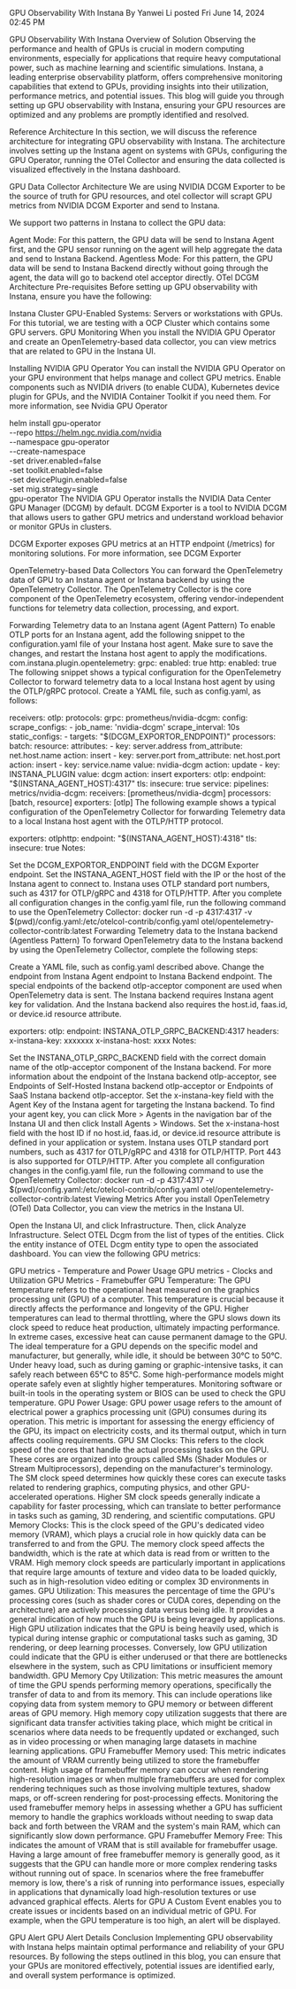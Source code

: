 GPU Observability With Instana
 By Yanwei Li posted Fri June 14, 2024 02:45 PM
     
 
GPU Observability With Instana
Overview of Solution
Observing the performance and health of GPUs is crucial in modern computing environments, especially for applications that require heavy computational power, such as machine learning and scientific simulations. Instana, a leading enterprise observability platform, offers comprehensive monitoring capabilities that extend to GPUs, providing insights into their utilization, performance metrics, and potential issues. This blog will guide you through setting up GPU observability with Instana, ensuring your GPU resources are optimized and any problems are promptly identified and resolved.

Reference Architecture
In this section, we will discuss the reference architecture for integrating GPU observability with Instana. The architecture involves setting up the Instana agent on systems with GPUs, configuring the GPU Operator, running the OTel Collector and ensuring the data collected is visualized effectively in the Instana dashboard.

GPU Data Collector Architecture
We are using NVIDIA DCGM Exporter to be the source of truth for GPU resources, and otel collector will scrapt GPU metrics from NVIDIA DCGM Exporter and send to Instana.

We support two patterns in Instana to collect the GPU data:

Agent Mode: For this pattern, the GPU data will be send to Instana Agent first, and the GPU sensor running on the agent will help aggregate the data and send to Instana Backend.
Agentless Mode: For this pattern, the GPU data will be send to Instana Backend directly without going through the agent, the data will go to backend otel acceptor directly.
OTel DCGM Architecture
Pre-requisites
Before setting up GPU observability with Instana, ensure you have the following:

Instana Cluster
GPU-Enabled Systems: Servers or workstations with GPUs. For this tutorial, we are testing with a OCP Cluster which contains some GPU servers.
GPU Monitoring
When you install the NVIDIA GPU Operator and create an OpenTelemetry-based data collector, you can view metrics that are related to GPU in the Instana UI.

Installing NVIDIA GPU Operator
You can install the NVIDIA GPU Operator on your GPU environment that helps manage and collect GPU metrics. Enable components such as NVIDIA drivers (to enable CUDA), Kubernetes device plugin for GPUs, and the NVIDIA Container Toolkit if you need them. For more information, see Nvidia GPU Operator

helm install gpu-operator \
   --repo https://helm.ngc.nvidia.com/nvidia \
   --namespace gpu-operator \
   --create-namespace \
   -set driver.enabled=false \
   -set toolkit.enabled=false \
   -set devicePlugin.enabled=false \
   -set mig.strategy=single \
   gpu-operator 
The NVIDIA GPU Operator installs the NVIDIA Data Center GPU Manager (DCGM) by default. DCGM Exporter is a tool to NVIDIA DCGM that allows users to gather GPU metrics and understand workload behavior or monitor GPUs in clusters.

DCGM Exporter exposes GPU metrics at an HTTP endpoint (/metrics) for monitoring solutions. For more information, see DCGM Exporter

OpenTelemetry-based Data Collectors
You can forward the OpenTelemetry data of GPU to an Instana agent or Instana backend by using the OpenTelemetry Collector. The OpenTelemetry Collector is the core component of the OpenTelemetry ecosystem, offering vendor-independent functions for telemetry data collection, processing, and export.

Forwarding Telemetry data to an Instana agent (Agent Pattern)
To enable OTLP ports for an Instana agent, add the following snippet to the configuration.yaml file of your Instana host agent. Make sure to save the changes, and restart the Instana host agent to apply the modifications.
com.instana.plugin.opentelemetry:
  grpc:
    enabled: true
  http:
    enabled: true
The following snippet shows a typical configuration for the OpenTelemetry Collector to forward telemetry data to a local Instana host agent by using the OTLP/gRPC protocol.
Create a YAML file, such as config.yaml, as follows:

receivers:
  otlp:
    protocols:
      grpc:
  prometheus/nvidia-dcgm:
    config:
      scrape_configs:
        - job_name: 'nvidia-dcgm'
          scrape_interval: 10s
          static_configs:
            - targets: "$(DCGM_EXPORTOR_ENDPOINT)"
processors:
  batch:
  resource:
    attributes:
      - key: server.address
        from_attribute: net.host.name
        action: insert
      - key: server.port
        from_attribute: net.host.port
        action: insert
      - key: service.name
        value: nvidia-dcgm
        action: update
      - key: INSTANA_PLUGIN
        value: dcgm
        action: insert
exporters:
  otlp:
    endpoint: "$(INSTANA_AGENT_HOST):4317"
    tls:
      insecure: true
service:
  pipelines:
    metrics/nvidia-dcgm:
      receivers: [prometheus/nvidia-dcgm]
      processors: [batch, resource]
      exporters: [otlp]
The following example shows a typical configuration of the OpenTelemetry Collector for forwarding Telemetry data to a local Instana host agent with the OTLP/HTTP protocol.

exporters:
  otlphttp:
    endpoint: "$(INSTANA_AGENT_HOST):4318"
    tls:
      insecure: true
Notes:

Set the DCGM_EXPORTOR_ENDPOINT field with the DCGM Exporter endpoint.
Set the INSTANA_AGENT_HOST field with the IP or the host of the Instana agent to connect to.
Instana uses OTLP standard port numbers, such as 4317 for OTLP/gRPC and 4318 for OTLP/HTTP.
After you complete all configuration changes in the config.yaml file, run the following command to use the OpenTelemetry Collector:
docker run -d -p 4317:4317 -v $(pwd)/config.yaml:/etc/otelcol-contrib/config.yaml otel/opentelemetry-collector-contrib:latest
Forwarding Telemetry data to the Instana backend (Agentless Pattern)
To forward OpenTelemetry data to the Instana backend by using the OpenTelemetry Collector, complete the following steps:

Create a YAML file, such as config.yaml described above. Change the endpoint from Instana Agent endpoint to Instana Backend endpoint. The special endpoints of the backend otlp-acceptor component are used when OpenTelemetry data is sent. The Instana backend requires Instana agent key for validation. And the Instana backend also requires the host.id, faas.id, or device.id resource attribute.

exporters:
  otlp:
    endpoint: INSTANA_OTLP_GRPC_BACKEND:4317
    headers:
      x-instana-key: xxxxxxx
      x-instana-host: xxxx
Notes:

Set the INSTANA_OTLP_GRPC_BACKEND field with the correct domain name of the otlp-acceptor component of the Instana backend. For more information about the endpoint of the Instana backend otlp-acceptor, see Endpoints of Self-Hosted Instana backend otlp-acceptor or Endpoints of SaaS Instana backend otlp-acceptor.
Set the x-instana-key field with the Agent Key of the Instana agent for targeting the Instana backend. To find your agent key, you can click More > Agents in the navigation bar of the Instana UI and then click Install Agents > Windows.
Set the x-instana-host field with the host ID if no host.id, faas.id, or device.id resource attribute is defined in your application or system.
Instana uses OTLP standard port numbers, such as 4317 for OTLP/gRPC and 4318 for OTLP/HTTP. Port 443 is also supported for OTLP/HTTP.
After you complete all configuration changes in the config.yaml file, run the following command to use the OpenTelemetry Collector:
docker run -d -p 4317:4317 -v $(pwd)/config.yaml:/etc/otelcol-contrib/config.yaml otel/opentelemetry-collector-contrib:latest
Viewing Metrics
After you install OpenTelemetry (OTel) Data Collector, you can view the metrics in the Instana UI.

Open the Instana UI, and click Infrastructure. Then, click Analyze Infrastructure.
Select OTEL Dcgm from the list of types of the entities.
Click the entity instance of OTEL Dcgm entity type to open the associated dashboard.
You can view the following GPU metrics:

GPU metrics - Temperature and Power Usage
GPU metrics - Clocks and Utilization
GPU Metrics - Framebuffer
GPU Temperature: The GPU temperature refers to the operational heat measured on the graphics processing unit (GPU) of a computer. This temperature is crucial because it directly affects the performance and longevity of the GPU. Higher temperatures can lead to thermal throttling, where the GPU slows down its clock speed to reduce heat production, ultimately impacting performance. In extreme cases, excessive heat can cause permanent damage to the GPU. The ideal temperature for a GPU depends on the specific model and manufacturer, but generally, while idle, it should be between 30°C to 50°C. Under heavy load, such as during gaming or graphic-intensive tasks, it can safely reach between 65°C to 85°C. Some high-performance models might operate safely even at slightly higher temperatures. Monitoring software or built-in tools in the operating system or BIOS can be used to check the GPU temperature.
GPU Power Usage: GPU power usage refers to the amount of electrical power a graphics processing unit (GPU) consumes during its operation. This metric is important for assessing the energy efficiency of the GPU, its impact on electricity costs, and its thermal output, which in turn affects cooling requirements.
GPU SM Clocks: This refers to the clock speed of the cores that handle the actual processing tasks on the GPU. These cores are organized into groups called SMs (Shader Modules or Stream Multiprocessors), depending on the manufacturer's terminology. The SM clock speed determines how quickly these cores can execute tasks related to rendering graphics, computing physics, and other GPU-accelerated operations. Higher SM clock speeds generally indicate a capability for faster processing, which can translate to better performance in tasks such as gaming, 3D rendering, and scientific computations.
GPU Memory Clocks:  This is the clock speed of the GPU's dedicated video memory (VRAM), which plays a crucial role in how quickly data can be transferred to and from the GPU. The memory clock speed affects the bandwidth, which is the rate at which data is read from or written to the VRAM. High memory clock speeds are particularly important in applications that require large amounts of texture and video data to be loaded quickly, such as in high-resolution video editing or complex 3D environments in games.
GPU Utilization:  This measures the percentage of time the GPU's processing cores (such as shader cores or CUDA cores, depending on the architecture) are actively processing data versus being idle. It provides a general indication of how much the GPU is being leveraged by applications. High GPU utilization indicates that the GPU is being heavily used, which is typical during intense graphic or computational tasks such as gaming, 3D rendering, or deep learning processes. Conversely, low GPU utilization could indicate that the GPU is either underused or that there are bottlenecks elsewhere in the system, such as CPU limitations or insufficient memory bandwidth.
GPU Memory Cpy Utilization: This metric measures the amount of time the GPU spends performing memory operations, specifically the transfer of data to and from its memory. This can include operations like copying data from system memory to GPU memory or between different areas of GPU memory. High memory copy utilization suggests that there are significant data transfer activities taking place, which might be critical in scenarios where data needs to be frequently updated or exchanged, such as in video processing or when managing large datasets in machine learning applications.
GPU Framebuffer Memory used: This metric indicates the amount of VRAM currently being utilized to store the framebuffer content. High usage of framebuffer memory can occur when rendering high-resolution images or when multiple framebuffers are used for complex rendering techniques such as those involving multiple textures, shadow maps, or off-screen rendering for post-processing effects. Monitoring the used framebuffer memory helps in assessing whether a GPU has sufficient memory to handle the graphics workloads without needing to swap data back and forth between the VRAM and the system's main RAM, which can significantly slow down performance.
GPU Framebuffer Memory Free:  This indicates the amount of VRAM that is still available for framebuffer usage. Having a large amount of free framebuffer memory is generally good, as it suggests that the GPU can handle more or more complex rendering tasks without running out of space. In scenarios where the free framebuffer memory is low, there's a risk of running into performance issues, especially in applications that dynamically load high-resolution textures or use advanced graphical effects.
Alerts for GPU
A Custom Event enables you to create issues or incidents based on an individual metric of GPU. For example, when the GPU temperature is too high, an alert will be displayed.

GPU Alert
GPU Alert Details
Conclusion
Implementing GPU observability with Instana helps maintain optimal performance and reliability of your GPU resources. By following the steps outlined in this blog, you can ensure that your GPUs are monitored effectively, potential issues are identified early, and overall system performance is optimized.